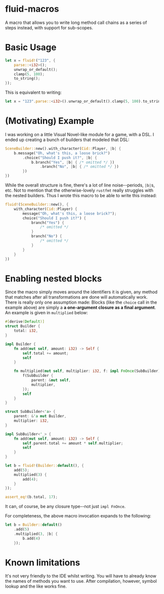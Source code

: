 # fluid-macros

A macro that allows you to write long method call chains as a series of steps instead, with support for sub-scopes.

# Basic Usage

```rust
let x = fluid!("123", {
    parse::<i32>();
    unwrap_or_default();
    clamp(5, 100);
    to_string();
});
```

This is equivalent to writing:

```rust
let x = "123".parse::<i32>().unwrap_or_default().clamp(5, 100).to_string();
```

# (Motivating) Example

I was working on a little Visual Novel-like module for a game, with a DSL. I ended up creating a bunch of builders that modeled that DSL:

```rust
SceneBuilder::new().with_character(Cid::Player, |b| {
    b.message("Oh, what's this, a loose brick?")
        .choice("Should I push it?", |b| {
            b.branch("Yes", |b| { /* omitted */ })
                .branch("No", |b| { /* omitted */ })
        })
})
```

While the overall structure is fine, there's a lot of line noise--periods, `|b|`s, etc. Not to mention that the otherwise-lovely `rustfmt` really struggles with the nested builders. Thus I wrote this macro to be able to write this instead:

```rust
fluid!(SceneBuilder::new(), {
    with_character(Cid::Player) {
        message("Oh, what's this, a loose brick?");
        choice("Should I push it?") {
            branch("Yes") {
                /* omitted */
            }
            branch("No") {
                /* omitted */
            }
        }
    }
})
```

# Enabling nested blocks

Since the macro simply moves around the identifiers it is given, any method that matches after all transformations are done will automatically work. There is really only one assumption made: Blocks (like the `choice` call in the example above) are simply a **a one-argument closure as a final argument**. An example is given in `multiplied` below:

```rust
#[derive(Default)]
struct Builder {
    total: i32,
}

impl Builder {
    fn add(mut self, amount: i32) -> Self {
        self.total += amount;
        self
    }

    fn multiplied(mut self, multiplier: i32, f: impl FnOnce(SubBuilder) -> SubBuilder) -> Self {
        f(SubBuilder {
            parent: &mut self,
            multiplier,
        });
        self
    }
}

struct SubBuilder<'a> {
    parent: &'a mut Builder,
    multiplier: i32,
}

impl SubBuilder<'_> {
    fn add(mut self, amount: i32) -> Self {
        self.parent.total += amount * self.multiplier;
        self
    }
}
```

```rust
let b = fluid!(Builder::default(), {
    add(5);
    multiplied(3) {
        add(4);
    }
});

assert_eq!(b.total, 17);
```

It can, of course, be any closure type--not just `impl FnOnce`.

For completeness, the above macro invocation expands to the following:

```rust
let b = Builder::default()
    .add(5)
    .multiplied(3, |b| {
        b.add(4)
    });
```

# Known limitations

It's not very friendly to the IDE whilst writing. You will have to already know the names of methods you want to use. After compilation, however, symbol lookup and the like works fine.